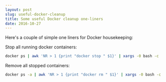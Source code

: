 ```yaml
---
layout: post
slug: useful-docker-cleanup
title: Some useful Docker cleanup one-liners
date: 2016-10-27
---
```


Here's a couple of simple one liners for Docker housekeeping:

Stop all running docker containers:

```bash
docker ps | awk 'NR > 1 {print "docker stop " $1}' | xargs -0 bash -c
```

Remove all stopped containers:

```bash
docker ps -a | awk 'NR > 1 {print "docker rm " $1}' | xargs -0 bash -c
```


